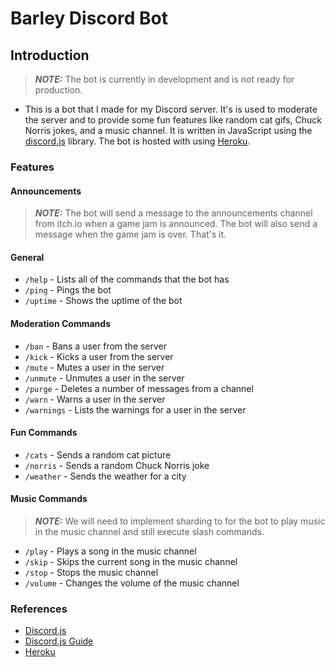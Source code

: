 # Barley Discord Bot

## Introduction

> **_NOTE:_** The bot is currently in development and is not ready for production.

- This is a bot that I made for my Discord server. It's is used to moderate the server and to provide some fun features like random cat gifs, Chuck Norris jokes, and a music channel. It is written in JavaScript using the [discord.js](https://discord.js.org/#/) library. The bot is hosted with using [Heroku](https://www.heroku.com/).

### Features

#### Announcements

> **_NOTE:_**   The bot will send a message to the announcements channel from itch.io when a game jam is announced. The bot will also send a message when the game jam is over. That's it.

#### General

- `/help` - Lists all of the commands that the bot has
- `/ping` - Pings the bot
- `/uptime` - Shows the uptime of the bot

#### Moderation Commands

- `/ban` - Bans a user from the server
- `/kick` - Kicks a user from the server
- `/mute` - Mutes a user in the server
- `/unmute` - Unmutes a user in the server
- `/purge` - Deletes a number of messages from a channel
- `/warn` - Warns a user in the server
- `/warnings` - Lists the warnings for a user in the server

#### Fun Commands

- `/cats` - Sends a random cat picture
- `/norris` - Sends a random Chuck Norris joke
- `/weather` - Sends the weather for a city

#### Music Commands

> **_NOTE:_**   We will need to implement sharding to for the bot to play music in the music channel and still execute slash commands.

- `/play` - Plays a song in the music channel
- `/skip` - Skips the current song in the music channel
- `/stop` - Stops the music channel
- `/volume` - Changes the volume of the music channel

### References

- [Discord.js](https://discord.js.org/#/)
- [Discord.js Guide](https://discordjs.guide/)
- [Heroku](https://www.heroku.com/)
